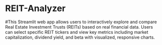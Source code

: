 # REIT-Analyzer
#This Streamlit web app allows users to interactively explore and compare Real Estate Investment Trusts (REITs) based on real financial data. Users can select specific REIT tickers and view key metrics including market capitalization, dividend yield, and beta with visualized, responsive charts.

